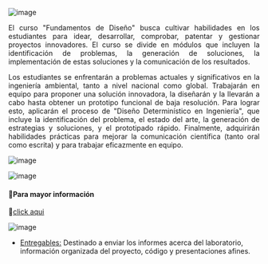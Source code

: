 ![image](https://github.com/Fx2048/Team_4_FdD/assets/131219987/7b09d19b-b4c0-4315-baaf-0d6ae2948f1f)

<p align="justify">
El curso "Fundamentos de Diseño" busca cultivar habilidades en los estudiantes para idear, desarrollar, comprobar, patentar y gestionar proyectos innovadores. El curso se divide en módulos que incluyen la identificación de problemas, la generación de soluciones, la implementación de estas soluciones y la comunicación de los resultados.
</p>
<p align="justify">
Los estudiantes se enfrentarán a problemas actuales y significativos en la ingeniería ambiental, tanto a nivel nacional como global. Trabajarán en equipo para proponer una solución innovadora, la diseñarán y la llevarán a cabo hasta obtener un prototipo funcional de baja resolución. Para lograr esto, aplicarán el proceso de "Diseño Determinístico en Ingeniería", que incluye la identificación del problema, el estado del arte, la generación de estrategias y soluciones, y el prototipado rápido. Finalmente, adquirirán habilidades prácticas para mejorar la comunicación científica (tanto oral como escrita) y para trabajar eficazmente en equipo.
</p>

![image](https://github.com/Fx2048/Team_4_FdD/assets/131219987/9e0ab435-74d3-4342-8565-3872f359c9c4)

![image](https://github.com/Fx2048/Team_4_FdD/assets/131219987/f434e1ed-1461-4a0f-90c0-3bdf48d04551)


#### 🎯Para mayor información 
  📙[click aqui](../Documentación/Sil_FdD.pdf)


![image](https://github.com/Fx2048/Team_4_FdD/assets/131219987/72578e7e-d531-4997-80c2-dfebb178178f)


- [Entregables:](https://github.com/Fx2048/Team_4_FdD/tree/main/FdD/Entregables)  Destinado a enviar los informes acerca del laboratorio, información organizada del proyecto, código y presentaciones afines. 






